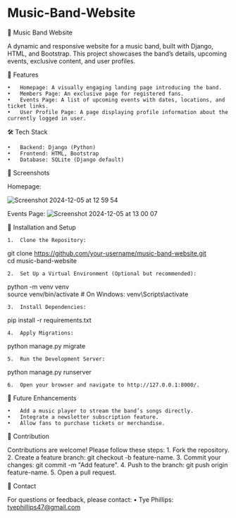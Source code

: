 # Music-Band-Website

🎸 Music Band Website

A dynamic and responsive website for a music band, built with Django, HTML, and Bootstrap. This project showcases the band’s details, upcoming events, exclusive content, and user profiles.

🚀 Features

	•	Homepage: A visually engaging landing page introducing the band.
	•	Members Page: An exclusive page for registered fans.
	•	Events Page: A list of upcoming events with dates, locations, and ticket links.
	•	User Profile Page: A page displaying profile information about the currently logged in user.

🛠️ Tech Stack

	•	Backend: Django (Python)
	•	Frontend: HTML, Bootstrap
	•	Database: SQLite (Django default)

📸 Screenshots


Homepage:

![Screenshot 2024-12-05 at 12 59 54](https://github.com/user-attachments/assets/b930fb42-61cf-4276-b127-d898da05f13b)

Events Page:
![Screenshot 2024-12-05 at 13 00 07](https://github.com/user-attachments/assets/1bb302f6-49b5-4a3b-80cd-50a30f5afd3a)



💾 Installation and Setup

	1.	Clone the Repository:

git clone https://github.com/your-username/music-band-website.git  
cd music-band-website  


	2.	Set Up a Virtual Environment (Optional but recommended):

python -m venv venv  
source venv/bin/activate  # On Windows: venv\Scripts\activate  


	3.	Install Dependencies:

pip install -r requirements.txt  


	4.	Apply Migrations:

python manage.py migrate  


	5.	Run the Development Server:

python manage.py runserver  


	6.	Open your browser and navigate to http://127.0.0.1:8000/.

🌟 Future Enhancements

	•	Add a music player to stream the band’s songs directly.
	•	Integrate a newsletter subscription feature.
	•	Allow fans to purchase tickets or merchandise.

🤝 Contribution

Contributions are welcome! Please follow these steps:
	1.	Fork the repository.
	2.	Create a feature branch: git checkout -b feature-name.
	3.	Commit your changes: git commit -m "Add feature".
	4.	Push to the branch: git push origin feature-name.
	5.	Open a pull request.

📧 Contact

For questions or feedback, please contact:
	•	Tye Phillips: tyephillips47@gmail.com
